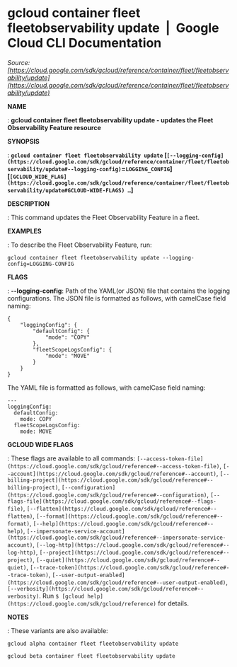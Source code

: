 # gcloud container fleet fleetobservability update  |  Google Cloud CLI Documentation

*Source: [https://cloud.google.com/sdk/gcloud/reference/container/fleet/fleetobservability/update](https://cloud.google.com/sdk/gcloud/reference/container/fleet/fleetobservability/update)*

**NAME**

: **gcloud container fleet fleetobservability update - updates the Fleet Observability Feature resource**

**SYNOPSIS**

: **`gcloud container fleet fleetobservability update` [`[--logging-config](https://cloud.google.com/sdk/gcloud/reference/container/fleet/fleetobservability/update#--logging-config)`=`LOGGING_CONFIG`] [`[GCLOUD_WIDE_FLAG](https://cloud.google.com/sdk/gcloud/reference/container/fleet/fleetobservability/update#GCLOUD-WIDE-FLAGS) …`]**

**DESCRIPTION**

: This command updates the Fleet Observability Feature in a fleet.

**EXAMPLES**

: To describe the Fleet Observability Feature, run:

```
gcloud container fleet fleetobservability update --logging-config=LOGGING-CONFIG
```

**FLAGS**

: **--logging-config**:
Path of the YAML(or JSON) file that contains the logging configurations.
The JSON file is formatted as follows, with camelCase field naming:

```
{
    "loggingConfig": {
        "defaultConfig": {
            "mode": "COPY"
        },
        "fleetScopeLogsConfig": {
            "mode": "MOVE"
        }
    }
}
```

The YAML file is formatted as follows, with camelCase field naming:

```
---
loggingConfig:
  defaultConfig:
    mode: COPY
  fleetScopeLogsConfig:
    mode: MOVE
```

**GCLOUD WIDE FLAGS**

: These flags are available to all commands: `[--access-token-file](https://cloud.google.com/sdk/gcloud/reference#--access-token-file)`,
`[--account](https://cloud.google.com/sdk/gcloud/reference#--account)`, `[--billing-project](https://cloud.google.com/sdk/gcloud/reference#--billing-project)`,
`[--configuration](https://cloud.google.com/sdk/gcloud/reference#--configuration)`,
`[--flags-file](https://cloud.google.com/sdk/gcloud/reference#--flags-file)`,
`[--flatten](https://cloud.google.com/sdk/gcloud/reference#--flatten)`, `[--format](https://cloud.google.com/sdk/gcloud/reference#--format)`, `[--help](https://cloud.google.com/sdk/gcloud/reference#--help)`, `[--impersonate-service-account](https://cloud.google.com/sdk/gcloud/reference#--impersonate-service-account)`,
`[--log-http](https://cloud.google.com/sdk/gcloud/reference#--log-http)`,
`[--project](https://cloud.google.com/sdk/gcloud/reference#--project)`, `[--quiet](https://cloud.google.com/sdk/gcloud/reference#--quiet)`, `[--trace-token](https://cloud.google.com/sdk/gcloud/reference#--trace-token)`, `[--user-output-enabled](https://cloud.google.com/sdk/gcloud/reference#--user-output-enabled)`,
`[--verbosity](https://cloud.google.com/sdk/gcloud/reference#--verbosity)`.
Run `$ [gcloud help](https://cloud.google.com/sdk/gcloud/reference)` for details.

**NOTES**

: These variants are also available:

```
gcloud alpha container fleet fleetobservability update
```

```
gcloud beta container fleet fleetobservability update
```